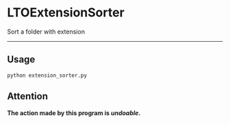 # LTOExtensionSorter

Sort a folder with extension

---

## Usage

`python extension_sorter.py`

## Attention

**The action made by this program is _undoable_.**
